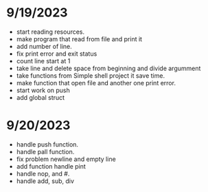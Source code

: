 # 9/19/2023

- start reading resources.
- make program that read from file and print it
- add number of line.
- fix print error and exit status
- count line start at 1
- take line and delete space from beginning and divide argumment
- take functions from Simple shell project it save time.
- make function that open file and another one print error.
- start work on push
- add global struct

# 9/20/2023

- handle push function.
- handle pall function.
- fix problem newline and empty line
- add function handle pint
- handle nop, and #.
- handle add, sub, div

